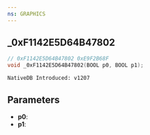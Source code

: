 ```yaml
---
ns: GRAPHICS
---
```

## _0xF1142E5D64B47802

```c
// 0xF1142E5D64B47802 0xE9F2B68F
void _0xF1142E5D64B47802(BOOL p0, BOOL p1);
```

```
NativeDB Introduced: v1207
```

## Parameters
* **p0**:
* **p1**:
